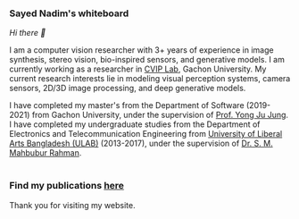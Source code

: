 ### Sayed Nadim's whiteboard

*Hi there 👋*

I am a computer vision researcher with 3+ years of experience in image synthesis, stereo vision, bio-inspired sensors, and generative models. I am currently working as a researcher in [CVIP Lab](https://sites.google.com/site/gachoncvip/home), Gachon University. My current research interests lie in modeling visual perception systems, camera sensors, 2D/3D image processing, and deep generative models.

I have completed my master's from the Department of Software (2019-2021) from Gachon University, under the supervision of  [Prof. Yong Ju Jung](https://sites.google.com/site/coolyjjung/). I have completed my undergraduate studies from the Department of Electronics and Telecommunication Engineering from [University of Liberal Arts Bangladesh (ULAB)](https://ulab.edu.bd/) (2013-2017), under the supervision of [Dr. S. M. Mahbubur Rahman](https://eee.buet.ac.bd/faculty/details/dr-s-m-mahbubur-rahman).
<br><br>
### Find my publications [here](/publications/pub_list.md)

[//]: # (<br>)

[//]: # (#### Basic queries about me )

[//]: # ()
[//]: # (- 🔭 I’m currently working on image inpainting and event cameras.)

[//]: # (- 🌱 I’m currently learning about camera sensors and cuda programming.)

[//]: # (- 💬 I usually work with PyTorch. I have experiences with TensorFlow &#40;1.x&#41;, Keras and MATLAB. )

[//]: # (- 📫 How to reach me: smnadimuddin at gmail dot com)

[//]: # (<!-- - ⚡ Fun fact: I have recently stopped smoking.  -->)


Thank you for visiting my website. 
